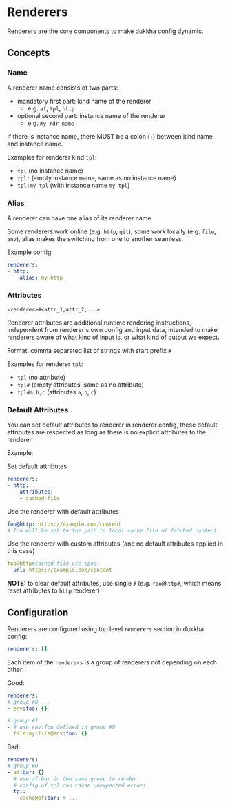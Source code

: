 # Renderers

Renderers are the core components to make dukkha config dynamic.

## Concepts

### Name

A renderer name consists of two parts:

- mandatory first part: kind name of the renderer
  - e.g. `af`, `tpl`, `http`
- optional second part: instance name of the renderer
  - e.g. `my-rdr-name`

If there is instance name, there MUST be a colon (`:`) between kind name and instance name.

Examples for renderer kind `tpl`:

- `tpl` (no instance name)
- `tpl:` (empty instance name, same as no instance name)
- `tpl:my-tpl` (with instance name `my-tpl`)

### Alias

A renderer can have one alias of its renderer name

Some renderers work online (e.g. `http`, `git`), some work locally (e.g. `file`, `env`), alias makes the switching from one to another seamless.

Example config:

```yaml
renderers:
- http:
    alias: my-http
```

### Attributes

`<renderer>#<attr_1,attr_2,...>`

Renderer attributes are additional runtime rendering instructions, independent from renderer's own config and input data, intended to make renderers aware of what kind of input is, or what kind of output we expect.

Format: comma separated list of strings with start prefix `#`

Examples for renderer `tpl`:

- `tpl` (no attribute)
- `tpl#` (empty attributes, same as no attribute)
- `tpl#a,b,c` (attributes `a`, `b`, `c`)

### Default Attributes

You can set default attributes to renderer in renderer config, these default attributes are respected as long as there is no explicit attributes to the renderer.

Example:

Set default attributes

```yaml
renderers:
- http:
    attributes:
    - cached-file
```

Use the renderer with default attributes

```yaml
foo@http: https://example.com/content
# foo will be set to the path to local cache file of fetched content
```

Use the renderer with custom attributes (and no default attributes applied in this case)

```yaml
foo@http#cached-file,use-spec:
  url: https://example.com/content
```

__NOTE:__ to clear default attributes, use single `#` (e.g. `foo@http#`, which means reset attributes to `http` renderer)

## Configuration

Renderers are configured using top level `renderers` section in dukkha config:

```yaml
renderers: []
```

Each item of the `renderers` is a group of renderers not depending on each other:

Good:

```yaml
renderers:
# group #0
- env:foo: {}

# group #1
- # use env:foo defined in group #0
  file:my-file@env:foo: {}
```

Bad:

```yaml
renderers:
# group #0
- af:bar: {}
  # use af:bar in the same group to render
  # config of tpl can cause unexpected errors
  tpl:
    cache@af:bar: # ...
```
